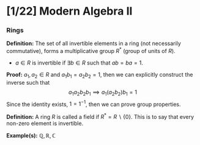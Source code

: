 # [1/22] Modern Algebra II

### Rings

**Definition:** The set of all invertible elements in a ring (not necessarily commutative), forms a multiplicative group $R^*$ (group of units of $R$).

- $a \in R$ is invertible if $\exists b \in R$ such that $ab = ba = 1$. 

**Proof:** $a_1, a_2 \in R$ and $a_1b_1 = a_2b_2 = 1$, then we can explicitly construct the inverse such that
$$
a_1a_2b_2b_1 \implies a_1(a_2b_2)b_1 = 1
$$
Since the identity exists, $1 = 1^{-1}$, then we can prove group properties.

**Definition:** A ring $R$ is called a field if $R^* = R\backslash\{0\}$. This is to say that every non-zero element is invertible. 

**Example(s):** $\mathbb{Q}, \mathbb{R}, \mathbb{C}$

